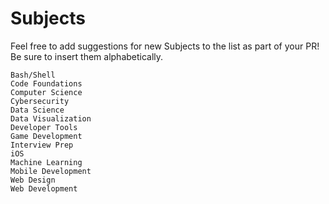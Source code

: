 # Subjects

Feel free to add suggestions for new Subjects to the list as part of your PR! Be sure to insert them alphabetically.

```
Bash/Shell
Code Foundations
Computer Science
Cybersecurity
Data Science
Data Visualization
Developer Tools
Game Development
Interview Prep
iOS
Machine Learning
Mobile Development
Web Design
Web Development
```
